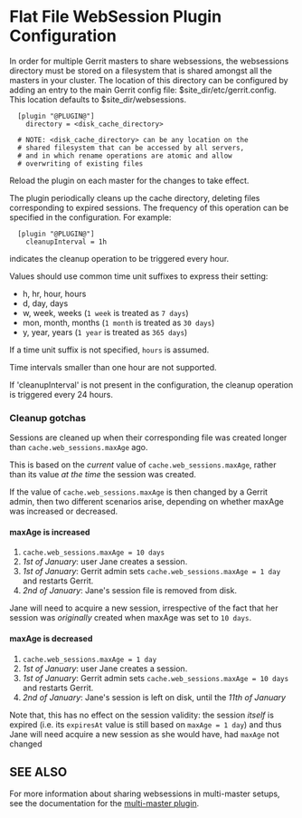 Flat File WebSession Plugin Configuration
=========================================

In order for multiple Gerrit masters to share websessions, the
websessions directory must be stored on a filesystem that is
shared amongst all the masters in your cluster.  The location
of this directory can be configured by adding an entry to the
main Gerrit config file: $site_dir/etc/gerrit.config.  This
location defaults to $site_dir/websessions.

```
  [plugin "@PLUGIN@"]
    directory = <disk_cache_directory>

  # NOTE: <disk_cache_directory> can be any location on the
  # shared filesystem that can be accessed by all servers,
  # and in which rename operations are atomic and allow
  # overwriting of existing files
```

Reload the plugin on each master for the changes to take
effect.

The plugin periodically cleans up the cache directory, deleting
files corresponding to expired sessions. The frequency of this
operation can be specified in the configuration. For example:

```
  [plugin "@PLUGIN@"]
    cleanupInterval = 1h
```

indicates the cleanup operation to be triggered every hour.

Values should use common time unit suffixes to express their setting:

* h, hr, hour, hours
* d, day, days
* w, week, weeks (`1 week` is treated as `7 days`)
* mon, month, months (`1 month` is treated as `30 days`)
* y, year, years (`1 year` is treated as `365 days`)

If a time unit suffix is not specified, `hours` is assumed.

Time intervals smaller than one hour are not supported.

If 'cleanupInterval' is not present in the configuration, the
cleanup operation is triggered every 24 hours.

### Cleanup gotchas

Sessions are cleaned up when their corresponding file was created longer than
`cache.web_sessions.maxAge` ago.

This is based on the _current_ value of `cache.web_sessions.maxAge`, rather than
its value _at the time_ the session was created.

If the value of `cache.web_sessions.maxAge` is then changed by a Gerrit admin,
then two different scenarios arise, depending on whether maxAge was increased
or decreased.

#### maxAge is increased

1. `cache.web_sessions.maxAge = 10 days`
2. *1st of January*: user Jane creates a session.
3. *1st of January*: Gerrit admin sets `cache.web_sessions.maxAge = 1 day` and
   restarts Gerrit.
4. *2nd of January*: Jane's session file is removed from disk.

Jane will need to acquire a new session, irrespective of the fact that her
session was _originally_ created when maxAge was set to `10 days`.

#### maxAge is decreased

1. `cache.web_sessions.maxAge = 1 day`
2. *1st of January*: user Jane creates a session.
3. *1st of January*: Gerrit admin sets `cache.web_sessions.maxAge = 10 days` and
   restarts Gerrit.
4. *2nd of January*: Jane's session is left on disk, until the *11th of January*

Note that, this has no effect on the session validity: the session _itself_ is
expired (i.e. its `expiresAt` value is still based on `maxAge = 1 day`) and thus
Jane will need acquire a new session as she would have, had `maxAge` not changed

SEE ALSO
--------

For more information about sharing websessions in multi-master
setups, see the documentation for the
[multi-master plugin](https://gerrit-review.googlesource.com/#/admin/projects/plugins/multi-master).
